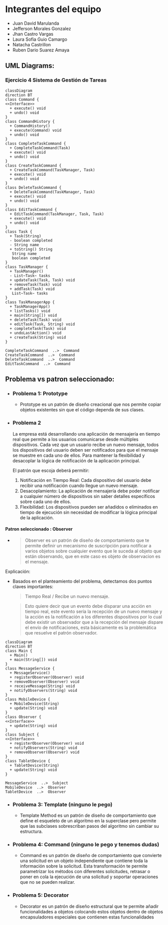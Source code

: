 # Integrantes del equipo
- Juan David Marulanda
- Jefferson Morales Gonzalez
- Jhan Castro Vargas
- Laura Sofia Guio Camargo
- Natacha Castrillon
- Ruben Dario Suarez Amaya


## UML Diagrams:


### Ejercicio 4 Sistema de Gestión de Tareas
```mermaid
classDiagram
direction BT
class Command {
<<Interface>>
  + execute() void
  + undo() void
}
class CommandHistory {
  + CommandHistory() 
  + execute(Command) void
  + undo() void
}
class CompleteTaskCommand {
  + CompleteTaskCommand(Task) 
  + execute() void
  + undo() void
}
class CreateTaskCommand {
  + CreateTaskCommand(TaskManager, Task) 
  + execute() void
  + undo() void
}
class DeleteTaskCommand {
  + DeleteTaskCommand(TaskManager, Task) 
  + execute() void
  + undo() void
}
class EditTaskCommand {
  + EditTaskCommand(TaskManager, Task, Task) 
  + execute() void
  + undo() void
}
class Task {
  + Task(String) 
  - boolean completed
  - String name
  + toString() String
   String name
   boolean completed
}
class TaskManager {
  + TaskManager() 
  - List~Task~ tasks
  + updateTask(Task, Task) void
  + removeTask(Task) void
  + addTask(Task) void
   List~Task~ tasks
}
class TaskManagerApp {
  + TaskManagerApp() 
  + listTasks() void
  + main(String[]) void
  + deleteTask(Task) void
  + editTask(Task, String) void
  + completeTask(Task) void
  + undoLastAction() void
  + createTask(String) void
}

CompleteTaskCommand  ..>  Command 
CreateTaskCommand  ..>  Command 
DeleteTaskCommand  ..>  Command 
EditTaskCommand  ..>  Command 

```

## Problema vs patron seleccionado:
- ### Problema 1: Prototype
  - Prototype es un patrón de diseño creacional que nos permite copiar objetos existentes sin que el código dependa de sus clases.

- ### Problema 2

  La empresa está desarrollando una aplicación de mensajería en tiempo real que permite a los usuarios comunicarse desde múltiples dispositivos. Cada vez que un usuario recibe un nuevo mensaje, todos los dispositivos del usuario deben ser notificados para que el mensaje se muestre en cada uno de ellos. Para mantener la flexibilidad y desacoplar la lógica de notificación de la aplicación principal. 


  El patrón que escoja deberá permitir:

  1. Notificación en Tiempo Real: Cada dispositivo del usuario debe recibir una notificación cuando llegue un nuevo mensaje.
  2. Desacoplamiento: La aplicación de mensajería debe poder notificar a cualquier número de dispositivos sin saber detalles específicos sobre cada uno de ellos.
  3. Flexibilidad: Los dispositivos pueden ser añadidos o eliminados en tiempo de ejecución sin necesidad de modificar la lógica principal de la aplicación.

#### Patron seleccionado : Observer
- > Observer es un patrón de diseño de comportamiento que te permite definir un mecanismo de suscripción para notificar a varios objetos sobre cualquier evento que le suceda al objeto que están observando, que en este caso es objeto de observacion es el mensaje.
  
Explicación:

- Basados en el planteamiento del problema, detectamos dos puntos claves importantes: 
 
   > Tiempo Real / Recibe un nuevo mensaje.

  > Esto quiere decir que un evento debe disparar una acción en tiempo real, este evento sería la recepción de un nuevo mensaje y la acción es la notificación a los diferentes dispositivos por lo cual debe existir un observador que a la recepción del mensaje dispare el envío de notificaciones, esta básicamente es la problemática que resuelve el patrón observador.

```mermaid
classDiagram
direction BT
class Main {
  + Main() 
  + main(String[]) void
}
class MessageService {
  + MessageService() 
  + registerObserver(Observer) void
  + removeObserver(Observer) void
  + receiveMessage(String) void
  + notifyObservers(String) void
}
class MobileDevice {
  + MobileDevice(String) 
  + update(String) void
}
class Observer {
<<Interface>>
  + update(String) void
}
class Subject {
<<Interface>>
  + registerObserver(Observer) void
  + notifyObservers(String) void
  + removeObserver(Observer) void
}
class TabletDevice {
  + TabletDevice(String) 
  + update(String) void
}

MessageService  ..>  Subject 
MobileDevice  ..>  Observer 
TabletDevice  ..>  Observer 

```

- ### Problema 3: Template (ninguno le pego)
  - Template Method es un patrón de diseño de comportamiento que define el esqueleto de un algoritmo en la superclase pero permite que las subclases sobrescriban pasos del algoritmo sin cambiar su estructura.

- ### Problema 4: Command (ninguno le pego y tenemos dudas)
  - Command es un patrón de diseño de comportamiento que convierte una solicitud en un objeto independiente que contiene toda la información sobre la solicitud. Esta transformación te permite parametrizar los métodos con diferentes solicitudes, retrasar o poner en cola la ejecución de una solicitud y soportar operaciones que no se pueden realizar. 
  
- ### Problema 5: Decorator
  - Decorator es un patrón de diseño estructural que te permite añadir funcionalidades a objetos colocando estos objetos dentro de objetos encapsuladores especiales que contienen estas funcionalidades